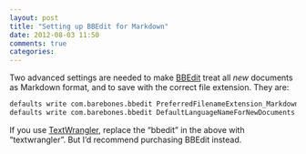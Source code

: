 ```yaml
---
layout: post
title: "Setting up BBEdit for Markdown"
date: 2012-08-03 11:50
comments: true
categories: 
---
```


Two advanced settings are needed to make [BBEdit](http://www.barebones.com/products/bbedit/index.html) treat all *new* documents as Markdown format, and to save with the correct file extension. They are:

``` sh
defaults write com.barebones.bbedit PreferredFilenameExtension_Markdown -string "markdown"
defaults write com.barebones.bbedit DefaultLanguageNameForNewDocuments Markdown
```

If you use [TextWrangler](http://www.barebones.com/products/TextWrangler/), replace the “bbedit” in the above with “textwrangler”. But I’d recommend purchasing BBEdit instead.
